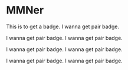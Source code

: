 # MMNer
This is to get a badge.
I wanna get pair badge.

I wanna get pair badge.
I wanna get pair badge.

I wanna get pair badge.
I wanna get pair badge.


I wanna get pair badge.
I wanna get pair badge.







